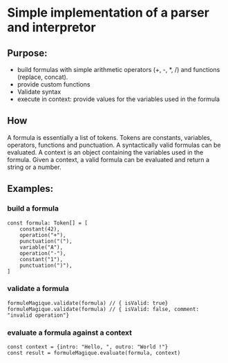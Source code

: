 # Simple implementation of a parser and interpretor
## Purpose: 
- build formulas with simple arithmetic operators (+, -, *, /) and functions (replace, concat).
- provide custom functions
- Validate syntax
- execute in context: provide values for the variables used in the formula 

## How
A formula is essentially a list of tokens. Tokens are constants, variables, operators, functions and punctuation. A syntactically valid formulas can be evaluated. A context is an object containing the variables used in the formula. Given a context, a valid formula can be evaluated and return a string or a number.

## Examples:

### build a formula
```
const formula: Token[] = [
    constant(42),
    operation("+"),
    punctuation("("),
    variable("A"),
    operation("-"),
    constant("1"),
    punctuation(")"),
]
```
### validate a formula
```
formuleMagique.validate(formula) // { isValid: true}
formuleMagique.validate(formula) // { isValid: false, comment: "invalid operation"}
```
### evaluate a formula against a context
```
const context = {intro: "Hello, ", outro: "World !"}
const result = formuleMagique.evaluate(formula, context)
```
